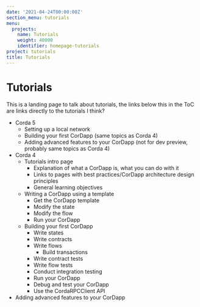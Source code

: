 ```yaml
---
date: '2021-04-24T00:00:00Z'
section_menu: tutorials
menu:
  projects:
    name: Tutorials
    weight: 40000
    identifier: homepage-tutorials
project: tutorials
title: Tutorials
---
```


# Tutorials

This is a landing page to talk about tutorials, the links below this in the ToC are links directly to the tutorials I think?

* Corda 5
  * Setting up a local network
  * Building your first CorDapp (same topics as Corda 4)
  * Adding advanced features to your CorDapp (not for dev preview, probably same topics as Corda 4)
* Corda 4
  * Tutorials intro page
    * Explanation of what a CorDapp is, what you can do with it
    * Links to pages with best practices/CorDapp architecture design principles
    * General learning objectives
  * Writing a CorDapp using a template
    * Get the CorDapp template
    * Modify the state
    * Modify the flow
    * Run your CorDapp
  * Building your first CorDapp
    * Write states
    * Write contracts
    * Write flows
      * Build transactions
    * Write contract tests
    * Write flow tests
    * Conduct integration testing
    * Run your CorDapp
    * Debug and test your CorDapp
    * Use the CordaRPCClient API
* Adding advanced features to your CorDapp
